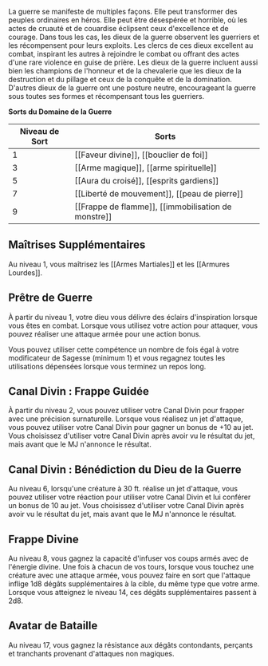 La guerre se manifeste de multiples façons. Elle peut transformer des peuples ordinaires en héros. Elle peut être désespérée et horrible, où les actes de cruauté et de couardise éclipsent ceux d'excellence et de courage. Dans tous les cas, les dieux de la guerre observent les guerriers et les récompensent pour leurs exploits. Les clercs de ces dieux excellent au combat, inspirant les autres à rejoindre le combat ou offrant des actes d'une rare violence en guise de prière. Les dieux de la guerre incluent aussi bien les champions de l'honneur et de la chevalerie que les dieux de la destruction et du pillage et ceux de la conquête et de la domination. D'autres dieux de la guerre ont une posture neutre, encourageant la guerre sous toutes ses formes et récompensant tous les guerriers.

**Sorts du Domaine de la Guerre**

| Niveau de Sort | Sorts                                               |
| -------------- | --------------------------------------------------- |
| 1              | [[Faveur divine]], [[bouclier de foi]]              |
| 3              | [[Arme magique]], [[arme spirituelle]]              |
| 5              | [[Aura du croisé]], [[esprits gardiens]]            |
| 7              | [[Liberté de mouvement]], [[peau de pierre]]        |
| 9              | [[Frappe de flamme]], [[immobilisation de monstre]] |

## Maîtrises Supplémentaires

Au niveau 1, vous maîtrisez les [[Armes Martiales]] et les [[Armures Lourdes]].

## Prêtre de Guerre

À partir du niveau 1, votre dieu vous délivre des éclairs d'inspiration lorsque vous êtes en combat. Lorsque vous utilisez votre action pour attaquer, vous pouvez réaliser une attaque armée pour une action bonus.

Vous pouvez utiliser cette compétence un nombre de fois égal à votre modificateur de Sagesse (minimum 1) et vous regagnez toutes les utilisations dépensées lorsque vous terminez un repos long.

## Canal Divin : Frappe Guidée

À partir du niveau 2, vous pouvez utiliser votre Canal Divin pour frapper avec une précision surnaturelle. Lorsque vous réalisez un jet d'attaque, vous pouvez utiliser votre Canal Divin pour gagner un bonus de +10 au jet. Vous choisissez d'utiliser votre Canal Divin après avoir vu le résultat du jet, mais avant que le MJ n'annonce le résultat.

## Canal Divin : Bénédiction du Dieu de la Guerre

Au niveau 6, lorsqu'une créature à 30 ft. réalise un jet d'attaque, vous pouvez utiliser votre réaction pour utiliser votre Canal Divin et lui conférer un bonus de 10 au jet. Vous choisissez d'utiliser votre Canal Divin après avoir vu le résultat du jet, mais avant que le MJ n'annonce le résultat.

## Frappe Divine

Au niveau 8, vous gagnez la capacité d'infuser vos coups armés avec de l'énergie divine. Une fois à chacun de vos tours, lorsque vous touchez une créature avec une attaque armée, vous pouvez faire en sort que l'attaque inflige 1d8 dégâts supplémentaires à la cible, du même type que votre arme. Lorsque vous atteignez le niveau 14, ces dégâts supplémentaires passent à 2d8.

## Avatar de Bataille

Au niveau 17, vous gagnez la résistance aux dégâts contondants, perçants et tranchants provenant d'attaques non magiques.
